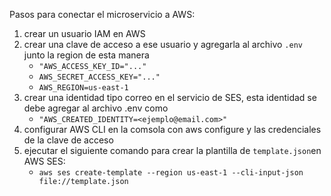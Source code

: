 Pasos para conectar el microservicio a AWS:

1. crear un usuario IAM en AWS
2. crear una clave de acceso a ese usuario y agregarla al archivo `.env` junto la region de esta manera
   * `"AWS_ACCESS_KEY_ID="..."`
   * `AWS_SECRET_ACCESS_KEY="..."`
   * `AWS_REGION=us-east-1`
3. crear una identidad tipo correo en el servicio de SES, esta identidad se debe agregar al archivo .env como
   * `"AWS_CREATED_IDENTITY=<ejemplo@email.com>"`
4. configurar AWS CLI en la comsola con aws configure y las credenciales de la clave de acceso
5. ejecutar el siguiente comando para crear la plantilla de `template.json`en AWS SES:
   * `aws ses create-template --region us-east-1 --cli-input-json file://template.json`